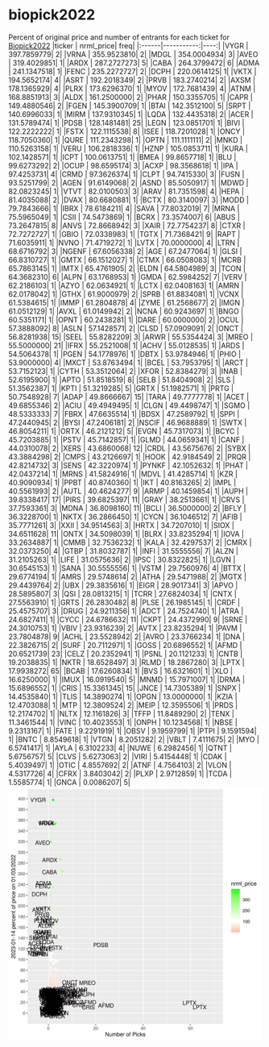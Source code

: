 # biopick2022
Percent of original price and number of entrants for each ticket for [Biopick2022](https://twitter.com/hashtag/Biopick2022)
|ticker |  nrml_price| freq|
|:------|-----------:|----:|
|VYGR   | 397.7859779|    2|
|VRNA   | 355.9523810|    2|
|MDGL   | 354.0004934|    3|
|AVEO   | 319.4029851|    1|
|ARDX   | 287.2727273|    5|
|CABA   | 264.3799472|    6|
|ADMA   | 241.1347518|    1|
|FENC   | 235.2272727|    2|
|DCPH   | 220.0614125|    1|
|VKTX   | 194.5652174|    4|
|ASRT   | 192.2018349|    2|
|PRVB   | 183.2740214|    2|
|AXSM   | 178.1365929|    4|
|PLRX   | 173.6296370|    1|
|MYOV   | 172.7681439|    4|
|ATNM   | 168.8851913|    3|
|ALDX   | 161.2500000|    2|
|PHAR   | 150.3355705|    1|
|CAPR   | 149.4880546|    2|
|FGEN   | 145.3900709|    1|
|BTAI   | 142.3512100|    5|
|SRPT   | 140.6996033|    1|
|MIRM   | 137.9310345|    1|
|LQDA   | 132.4435318|    2|
|ACER   | 131.5789474|    1|
|PDSB   | 128.1481481|   25|
|LEGN   | 123.0851701|    1|
|BIVI   | 122.2222222|    1|
|FSTX   | 122.1115538|    8|
|ISEE   | 118.7201028|    1|
|ONCY   | 118.7050360|    1|
|QURE   | 111.2343298|    1|
|OPTN   | 111.1111111|    2|
|MNKD   | 110.5263158|    1|
|VERU   | 106.2818336|    1|
|HZNP   | 105.0853711|    1|
|KURA   | 102.1428571|    1|
|ICPT   | 100.0613751|    1|
|BMEA   |  99.8657718|    1|
|BLU    |  99.6273292|    2|
|OCUP   |  98.6595174|    3|
|ACXP   |  98.3568618|    1|
|IPA    |  97.4253731|    4|
|CRMD   |  97.3626374|    1|
|CLPT   |  94.7415330|    3|
|FUSN   |  93.5251799|    2|
|AGEN   |  91.6149068|    2|
|ASND   |  85.5050917|    1|
|MDWD   |  82.0823245|    1|
|VTVT   |  82.0100503|    3|
|ARAV   |  81.7351598|    4|
|HEPA   |  81.4035088|    2|
|DVAX   |  80.6680881|    1|
|BCTX   |  80.3140097|    3|
|MODD   |  79.7843666|    1|
|IBRX   |  78.6184211|    4|
|SAVA   |  77.8032019|    7|
|MRNA   |  75.5965049|    1|
|CSII   |  74.5473869|    1|
|BCRX   |  73.3574007|    6|
|ABUS   |  73.2647815|    8|
|ANVS   |  72.8668942|    3|
|XAIR   |  72.7754237|    8|
|CTXR   |  72.7272727|    1|
|GBIO   |  72.0338983|    1|
|TGTX   |  71.7368421|    9|
|RAPT   |  71.6035911|    1|
|NVNO   |  71.4719272|    1|
|LVTX   |  70.0000000|    4|
|LTRN   |  68.6716792|    3|
|NGENF  |  67.6056338|    2|
|AGE    |  67.2477064|    1|
|GLSI   |  66.8310727|    1|
|GMTX   |  66.1512027|    1|
|CTMX   |  66.0508083|    1|
|MCRB   |  65.7863145|    1|
|IMTX   |  65.4761905|    2|
|ELDN   |  64.5804989|    3|
|TCON   |  64.3682310|    6|
|ALPN   |  63.1768953|    1|
|GMDA   |  62.5984252|    7|
|VERV   |  62.2186103|    1|
|AZYO   |  62.0634921|    1|
|LCTX   |  62.0408163|    1|
|AMRN   |  62.0178042|    1|
|GTHX   |  61.9000979|    2|
|SPRB   |  61.8834081|    1|
|VCNX   |  61.5384615|    1|
|IMMP   |  61.2804878|    4|
|ZYME   |  61.2568677|    2|
|IMGN   |  61.0512129|    1|
|AVXL   |  61.0149942|    2|
|NCNA   |  60.9243697|    1|
|BNGO   |  60.5351171|    1|
|OPNT   |  60.2438281|    1|
|DARE   |  60.0000000|    2|
|OCUL   |  57.3888092|    8|
|ASLN   |  57.1428571|    2|
|CLSD   |  57.0909091|    2|
|ONCT   |  56.8281938|   15|
|SEEL   |  55.8282209|    3|
|ARWR   |  55.5354424|    3|
|MREO   |  55.5000000|   21|
|IFRX   |  55.2521008|    1|
|ACHV   |  55.0128535|    1|
|ARDS   |  54.5064378|    1|
|PGEN   |  54.1778976|    1|
|DBTX   |  53.9784946|    1|
|PHIO   |  53.9000000|    4|
|MXCT   |  53.8763494|    1|
|BCEL   |  53.7953795|    1|
|ARCT   |  53.7152123|    1|
|CYTH   |  53.3512064|    2|
|XFOR   |  52.8384279|    3|
|INAB   |  52.6195900|    1|
|APTO   |  51.8518519|    8|
|SELB   |  51.8404908|    2|
|SLS    |  51.3562387|    1|
|KPTI   |  51.3219285|    5|
|GRTX   |  51.1982571|    1|
|PRTG   |  50.7548928|    7|
|ADAP   |  49.8666667|   15|
|TARA   |  49.7777778|    1|
|ACET   |  49.6855346|    2|
|ACIU   |  49.4949495|    1|
|CLGN   |  49.4498747|    1|
|SGMO   |  48.5333333|    7|
|FBRX   |  47.6635514|    1|
|BDSX   |  47.2589792|    1|
|SPPI   |  47.2440945|    2|
|BYSI   |  47.2406181|    2|
|NSCIF  |  46.9688889|    1|
|SWTX   |  46.8054211|    1|
|ORTX   |  46.2121212|    5|
|EVGN   |  45.7317073|    1|
|BCYC   |  45.7203885|    1|
|PSTV   |  45.7142857|    1|
|GLMD   |  44.0659341|    1|
|CANF   |  44.0310078|    2|
|XERS   |  43.6860068|   12|
|CRDL   |  43.5675676|    2|
|SYBX   |  43.3884298|    2|
|CMPS   |  43.2126697|    1|
|HOOK   |  42.9184549|    2|
|PRQR   |  42.8214732|    3|
|SENS   |  42.3220974|    1|
|PYNKF  |  42.1052632|    1|
|PHAT   |  42.0437214|    1|
|MRNS   |  41.5824916|    1|
|MDVL   |  41.4285714|    1|
|KZR    |  40.9090934|    1|
|PPBT   |  40.8740360|    1|
|IKT    |  40.8163265|    2|
|IMPL   |  40.5561993|    2|
|AUTL   |  40.4624277|    9|
|ARMP   |  40.1459854|    1|
|AUPH   |  39.8338417|   17|
|PIRS   |  39.6825397|   11|
|GRAY   |  38.2513661|    1|
|CRVS   |  37.7593361|    3|
|MDNA   |  36.8098160|   11|
|BCLI   |  36.5000000|    2|
|BFLY   |  36.3228700|    1|
|NKTX   |  36.2866450|    1|
|CYCN   |  36.1046512|    7|
|AFIB   |  35.7771261|    3|
|XXII   |  34.9514563|    3|
|HRTX   |  34.7207010|    1|
|SIOX   |  34.6511628|   11|
|ONTX   |  34.5098039|    1|
|BLRX   |  33.8235294|    1|
|IOVA   |  33.2634887|    1|
|CMMB   |  32.7536232|    1|
|KALA   |  32.4297537|    2|
|CMRX   |  32.0373250|    4|
|GTBP   |  31.8032787|    1|
|INFI   |  31.5555556|    7|
|ALZN   |  31.2105263|    1|
|LIFE   |  31.0575636|    2|
|IPSC   |  30.8322825|    1|
|LGVN   |  30.6545153|    1|
|SANA   |  30.5555556|    1|
|VSTM   |  29.7560976|    4|
|BTTX   |  29.6774194|    1|
|AMRS   |  29.5748614|    2|
|ATHA   |  29.5471988|    2|
|MGTX   |  29.4439764|    2|
|UBX    |  29.3835616|    1|
|EIGR   |  28.9017341|    3|
|APVO   |  28.5895807|    3|
|QSI    |  28.0813215|    1|
|TCRR   |  27.6824034|    1|
|CNTX   |  27.5563910|    1|
|GRTS   |  26.2830482|    8|
|PLSE   |  26.1985145|    1|
|CRDF   |  25.4575707|    3|
|DRUG   |  24.9211356|    1|
|ADCT   |  24.7524740|    1|
|ATRA   |  24.6827411|    1|
|CYCC   |  24.6786632|   11|
|CKPT   |  24.4372990|    9|
|SRNE   |  24.3010753|    1|
|VBIV   |  23.9316239|    2|
|AVTX   |  23.8235294|    1|
|PAVM   |  23.7804878|    9|
|ACHL   |  23.5528942|    2|
|AVRO   |  23.3766234|    1|
|DNA    |  22.3826715|    2|
|SURF   |  20.7112971|    1|
|GOSS   |  20.6896552|    1|
|AFMD   |  20.6521739|   23|
|CELZ   |  20.2352941|    1|
|PSNL   |  20.1121233|    1|
|CNTB   |  19.2038835|    1|
|NKTR   |  18.6528497|    3|
|RLMD   |  18.2867280|    3|
|LPTX   |  17.9938272|   65|
|BCAB   |  17.6260834|    1|
|BVS    |  16.6321601|    1|
|XLO    |  16.6250000|    1|
|IMUX   |  16.0919540|    5|
|MNMD   |  15.7971007|    1|
|DRMA   |  15.6896552|    1|
|CRIS   |  15.3361345|   15|
|JNCE   |  14.7305389|    1|
|SNPX   |  14.4535840|    1|
|TLIS   |  14.3890274|    1|
|OPGN   |  13.0000000|    1|
|KZIA   |  12.4703088|    1|
|MTP    |  12.3809524|    2|
|MEIP   |  12.3595506|    1|
|PRDS   |  12.2174702|    1|
|NLTX   |  12.1161826|    3|
|TFFP   |  11.8489290|    2|
|TENX   |  11.3461544|    1|
|VINC   |  10.4023553|    1|
|ONPH   |  10.1234568|    1|
|NBSE   |   9.2313167|    1|
|FATE   |   9.2291919|    1|
|OBSV   |   9.1959799|    1|
|PTPI   |   9.1591594|    1|
|BNTC   |   8.8549618|    1|
|VTGN   |   8.2051282|    2|
|VBLT   |   7.4111675|    2|
|MYO    |   6.5741417|    1|
|AYLA   |   6.3102233|    4|
|NUWE   |   6.2982456|    1|
|QTNT   |   5.6756757|    5|
|CLVS   |   5.6273063|    2|
|VIRI   |   5.4154448|    1|
|CDAK   |   5.4039497|    1|
|OTIC   |   4.8557692|    2|
|ATNF   |   4.7564103|    2|
|VLON   |   4.5317726|    4|
|CFRX   |   3.8403042|    2|
|PLXP   |   2.9712859|    1|
|TCDA   |   1.5585774|    1|
|GNCA   |   0.0086207|    5|
![retvspicks](biopicks.png?raw=true)
